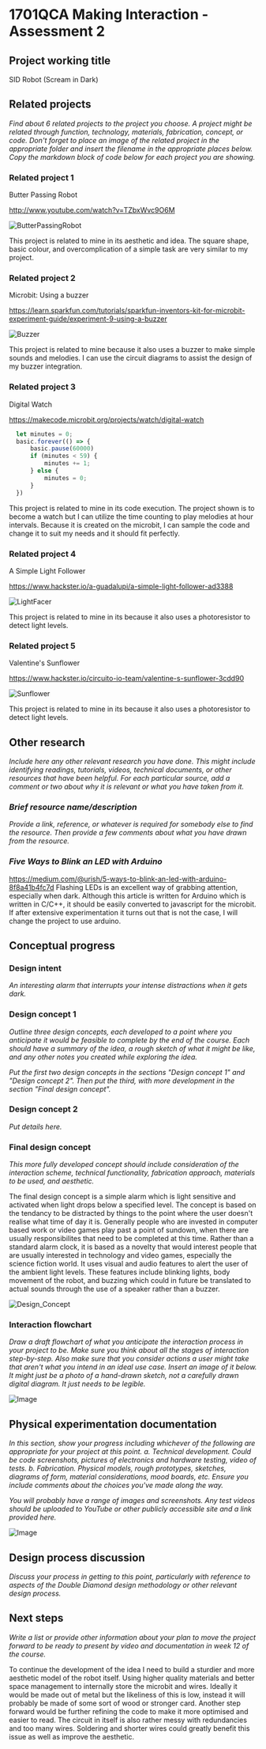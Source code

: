 # 1701QCA Making Interaction - Assessment 2

## Project working title ##
SID Robot (Scream in Dark)

## Related projects ##
*Find about 6 related projects to the project you choose. A project might be related through  function, technology, materials, fabrication, concept, or code. Don't forget to place an image of the related project in the appropriate folder and insert the filename in the appropriate places below. Copy the markdown block of code below for each project you are showing.*

### Related project 1 ###
Butter Passing Robot

http://www.youtube.com/watch?v=TZbxWvc9O6M

![ButterPassingRobot](http://img.youtube.com/vi/TZbxWvc9O6M/0.jpg)

This project is related to mine in its aesthetic and idea. The square shape, basic colour, and overcomplication of a simple task are very similar to my project.

### Related project 2 ###
Microbit: Using a buzzer

https://learn.sparkfun.com/tutorials/sparkfun-inventors-kit-for-microbit-experiment-guide/experiment-9-using-a-buzzer

![Buzzer](images/buzzer.jpg)

This project is related to mine because it also uses a buzzer to make simple sounds and melodies. I can use the circuit diagrams to assist the design of my buzzer integration.

### Related project 3 ###
Digital Watch

https://makecode.microbit.org/projects/watch/digital-watch

```javascript
  let minutes = 0;
  basic.forever(() => {
      basic.pause(60000)
      if (minutes < 59) {
          minutes += 1;
      } else {
          minutes = 0;
      }
  })
```

This project is related to mine in its code execution. The project shown is to become a watch but I can utilize the time counting to play melodies at hour intervals. Because it is created on the microbit, I can sample the code and change it to suit my needs and it should fit perfectly.


### Related project 4 ###
A Simple Light Follower

https://www.hackster.io/a-guadalupi/a-simple-light-follower-ad3388

![LightFacer](images/lightfacer.jpg)

This project is related to mine in its because it also uses a photoresistor to detect light levels.

### Related project 5 ###
Valentine's Sunflower

https://www.hackster.io/circuito-io-team/valentine-s-sunflower-3cdd90

![Sunflower](images/sunflower.jpg)

This project is related to mine in its because it also uses a photoresistor to detect light levels.

## Other research ##
*Include here any other relevant research you have done. This might include identifying readings, tutorials, videos, technical documents, or other resources that have been helpful. For each particular source, add a comment or two about why it is relevant or what you have taken from it.*

### *Brief resource name/description* ###

*Provide a link, reference, or whatever is required for somebody else to find the resource. Then provide a few comments about what you have drawn from the resource.*

### *Five Ways to Blink an LED with Arduino* ###
https://medium.com/@urish/5-ways-to-blink-an-led-with-arduino-8f8a41b4fc7d
Flashing LEDs is an excellent way of grabbing attention, especially when dark. Although this article is written for Arduino which is written in C/C++, it should be easily converted to javascript for the microbit. If after extensive experimentation it turns out that is not the case, I will change the project to use arduino.

## Conceptual progress ##

### Design intent ###
*An interesting alarm that interrupts your intense distractions when it gets dark.*

### Design concept 1 ###
*Outline three design concepts, each developed to a point where you anticipate it would be feasible to complete by the end of the course. Each should have a summary of the idea, a rough sketch of what it might be like, and any other notes you created while exploring the idea.* 

*Put the first two design concepts in the sections "Design concept 1" and "Design concept 2". Then put the third, with more development in the section "Final design concept".*

### Design concept 2 ###
*Put details here.*

### Final design concept ###
*This more fully developed concept should include consideration of the interaction scheme, technical functionality, fabrication approach, materials to be used, and aesthetic.*

The final design concept is a simple alarm which is light sensitive and activated when light drops below a specified level. The concept is based on the tendancy to be distracted by things to the point where the user doesn't realise what time of day it is. Generally people who are invested in computer based work or video games play past a point of sundown, when there are usually responsibilites that need to be completed at this time. Rather than a standard alarm clock, it is based as a novelty that would interest people that are usually interested in technology and video games, especially the science fiction world. It uses visual and audio features to alert the user of the ambient light levels. These features include blinking lights, body movement of the robot, and buzzing which could in future be translated to actual sounds through the use of a speaker rather than a buzzer. 

![Design_Concept](images/Sketch_Robot_01.jpg)

### Interaction flowchart ###
*Draw a draft flowchart of what you anticipate the interaction process in your project to be. Make sure you think about all the stages of interaction step-by-step. Also make sure that you consider actions a user might take that aren't what you intend in an ideal use case. Insert an image of it below. It might just be a photo of a hand-drawn sketch, not a carefully drawn digital diagram. It just needs to be legible.*

![Image](missingimage.png)

## Physical experimentation documentation ##

*In this section, show your progress including whichever of the following are appropriate for your project at this point.
a.	Technical development. Could be code screenshots, pictures of electronics and hardware testing, video of tests. 
b.	Fabrication. Physical models, rough prototypes, sketches, diagrams of form, material considerations, mood boards, etc.
Ensure you include comments about the choices you've made along the way.*

*You will probably have a range of images and screenshots. Any test videos should be uploaded to YouTube or other publicly accessible site and a link provided here.*

![Image](missingimage.png)

## Design process discussion ##
*Discuss your process in getting to this point, particularly with reference to aspects of the Double Diamond design methodology or other relevant design process.*

## Next steps ##
*Write a list or provide other information about your plan to move the project forward to be ready to present by video and documentation in week 12 of the course.*

To continue the development of the idea I need to build a sturdier and more aesthetic model of the robot itself. Using higher quality materials and better space management to internally store the microbit and wires. Ideally it would be made out of metal but the likeliness of this is low, instead it will probably be made of some sort of wood or stronger card. Another step forward would be further refining the code to make it more optimised and easier to read. The circuit in itself is also rather messy with redundancies and too many wires. Soldering and shorter wires could greatly benefit this issue as well as improve the aesthetic. 
